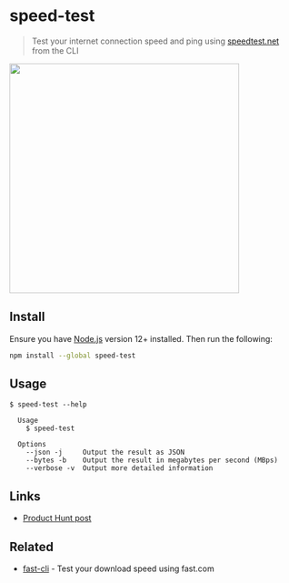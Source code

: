 # speed-test

> Test your internet connection speed and ping using [speedtest.net](https://www.speedtest.net) from the CLI

<img src="screenshot.gif" width="404">

## Install

Ensure you have [Node.js](https://nodejs.org) version 12+ installed. Then run the following:

```sh
npm install --global speed-test
```

## Usage

```
$ speed-test --help

  Usage
    $ speed-test

  Options
    --json -j     Output the result as JSON
    --bytes -b    Output the result in megabytes per second (MBps)
    --verbose -v  Output more detailed information
```

## Links

- [Product Hunt post](https://www.producthunt.com/posts/speed-test-cli)

## Related

- [fast-cli](https://github.com/sindresorhus/fast-cli) - Test your download speed using fast.com
